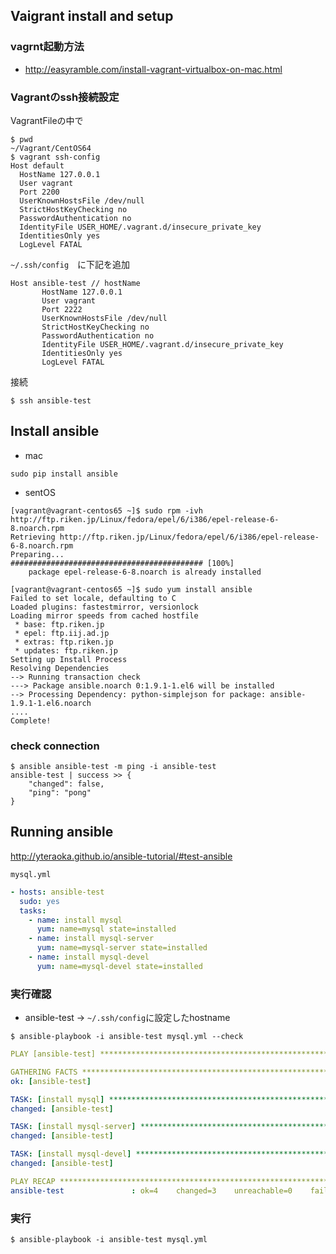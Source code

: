   ## Vaigrant install and setup
### vagrnt起動方法
* http://easyramble.com/install-vagrant-virtualbox-on-mac.html

### Vagrantのssh接続設定
VagrantFileの中で
```
$ pwd
~/Vagrant/CentOS64
$ vagrant ssh-config
Host default
  HostName 127.0.0.1
  User vagrant
  Port 2200
  UserKnownHostsFile /dev/null
  StrictHostKeyChecking no
  PasswordAuthentication no
  IdentityFile USER_HOME/.vagrant.d/insecure_private_key
  IdentitiesOnly yes
  LogLevel FATAL
```
`~/.ssh/config`　に下記を追加
```
Host ansible-test // hostName
       HostName 127.0.0.1
       User vagrant
       Port 2222
       UserKnownHostsFile /dev/null
       StrictHostKeyChecking no
       PasswordAuthentication no
       IdentityFile USER_HOME/.vagrant.d/insecure_private_key
       IdentitiesOnly yes
       LogLevel FATAL
```
接続
```
$ ssh ansible-test
```

## Install ansible

* mac

```
sudo pip install ansible
```

* sentOS

```
[vagrant@vagrant-centos65 ~]$ sudo rpm -ivh
http://ftp.riken.jp/Linux/fedora/epel/6/i386/epel-release-6-8.noarch.rpm
Retrieving http://ftp.riken.jp/Linux/fedora/epel/6/i386/epel-release-6-8.noarch.rpm
Preparing...                ########################################### [100%]
	package epel-release-6-8.noarch is already installed
```
```
[vagrant@vagrant-centos65 ~]$ sudo yum install ansible
Failed to set locale, defaulting to C
Loaded plugins: fastestmirror, versionlock
Loading mirror speeds from cached hostfile
 * base: ftp.riken.jp
 * epel: ftp.iij.ad.jp
 * extras: ftp.riken.jp
 * updates: ftp.riken.jp
Setting up Install Process
Resolving Dependencies
--> Running transaction check
---> Package ansible.noarch 0:1.9.1-1.el6 will be installed
--> Processing Dependency: python-simplejson for package: ansible-1.9.1-1.el6.noarch
....
Complete!
```

### check connection
```
$ ansible ansible-test -m ping -i ansible-test
ansible-test | success >> {
    "changed": false,
    "ping": "pong"
}
```

## Running ansible
http://yteraoka.github.io/ansible-tutorial/#test-ansible

`mysql.yml`
```yaml
- hosts: ansible-test
  sudo: yes
  tasks:
    - name: install mysql
      yum: name=mysql state=installed
    - name: install mysql-server
      yum: name=mysql-server state=installed
    - name: install mysql-devel
      yum: name=mysql-devel state=installed
```
### 実行確認
* ansible-test -> `~/.ssh/config`に設定したhostname

```
$ ansible-playbook -i ansible-test mysql.yml --check
```
```yml
PLAY [ansible-test] ***********************************************************

GATHERING FACTS ***************************************************************
ok: [ansible-test]

TASK: [install mysql] *********************************************************
changed: [ansible-test]

TASK: [install mysql-server] **************************************************
changed: [ansible-test]

TASK: [install mysql-devel] ***************************************************
changed: [ansible-test]

PLAY RECAP ********************************************************************
ansible-test               : ok=4    changed=3    unreachable=0    failed=0
```

### 実行
```
$ ansible-playbook -i ansible-test mysql.yml
```
